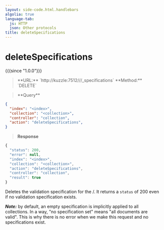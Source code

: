 ```yaml
---
layout: side-code.html.handlebars
algolia: true
language-tab:
  js: HTTP
  json: Other protocols
title: deleteSpecifications
---
```


# deleteSpecifications

{{{since "1.0.0"}}}

<blockquote class="js">
<p>
**URL:** `http://kuzzle:7512/<index>/<collection>/_specifications`  
**Method:** `DELETE`
</p>
</blockquote>

<blockquote class="json">
<p>
**Query**
</p>
</blockquote>

```json
{
  "index": "<index>",
  "collection": "<collection>",
  "controller": "collection",
  "action": "deleteSpecifications",
}
```

>**Response**

```javascript
{
  "status": 200,
  "error": null,
  "index": "<index>",
  "collection": "<collection>",
  "action": "deleteSpecifications",
  "controller": "collection",
  "result": true
}
```

Deletes the validation specification for the <index>/<collection>.
It returns a `status` of 200 even if no validation specification exists.

***Note:***  by default, an empty specification is implicitly applied to all collections. In a way, "no specification set" means "all documents are valid". This is why there is no error when we make this request and no specifications exist.
